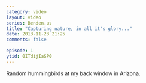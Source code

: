```yaml
---
category: video
layout: video
series: Benden.us
title: "Capturing nature, in all it's glory..."
date: 2013-11-23 21:25
comments: false

episode: 1
ytid: 0ITdijIaSP0
---
```


Random hummingbirds at my back window in Arizona.
